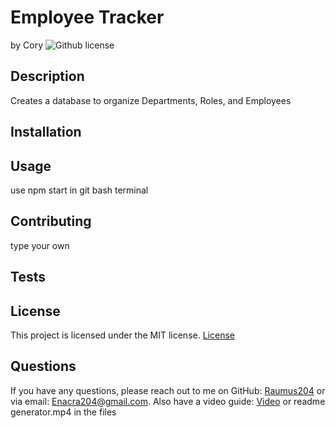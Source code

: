 
# Employee Tracker
by Cory
![Github license](https://img.shields.io/badge/license-MIT-blue.svg)

## Description
Creates a database to organize Departments, Roles, and Employees

## Installation


## Usage
use npm start in git bash terminal

## Contributing
type your own

## Tests



## License
This project is licensed under the MIT license.
[License](https://opensource.org/licenses/MIT)

## Questions
If you have any questions, please reach out to me on GitHub: [Raumus204](https://github.com/Raumus204) or via email: Enacra204@gmail.com.
Also have a video guide: [Video](https://drive.google.com/file/d/1aYY4kgUUEF542BzA-VetdCVGyNQAyqrc/view) or readme generator.mp4 in the files

  
